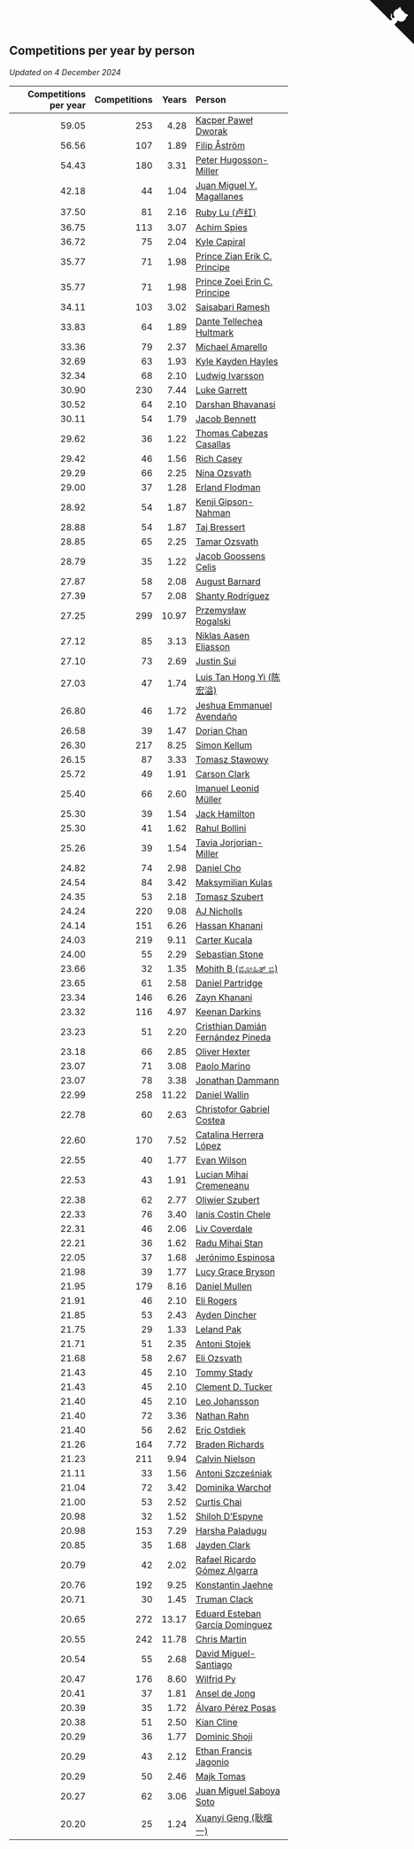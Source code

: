 ## Competitions per year by person

*Updated on  4 December 2024*

| Competitions per year | Competitions | Years | Person |
| ---: | ---: | ---: | :--- |
| 59.05 | 253 | 4.28 | [Kacper Paweł Dworak](https://www.worldcubeassociation.org/persons/2020DWOR01) |
| 56.56 | 107 | 1.89 | [Filip Åström](https://www.worldcubeassociation.org/persons/2023ASTR01) |
| 54.43 | 180 | 3.31 | [Peter Hugosson-Miller](https://www.worldcubeassociation.org/persons/2021HUGO01) |
| 42.18 | 44 | 1.04 | [Juan Miguel Y. Magallanes](https://www.worldcubeassociation.org/persons/2023MAGA09) |
| 37.50 | 81 | 2.16 | [Ruby Lu (卢红)](https://www.worldcubeassociation.org/persons/2022LURU01) |
| 36.75 | 113 | 3.07 | [Achim Spies](https://www.worldcubeassociation.org/persons/2021SPIE01) |
| 36.72 | 75 | 2.04 | [Kyle Capiral](https://www.worldcubeassociation.org/persons/2022CAPI02) |
| 35.77 | 71 | 1.98 | [Prince Zian Erik C. Principe](https://www.worldcubeassociation.org/persons/2022PRIN08) |
| 35.77 | 71 | 1.98 | [Prince Zoei Erin C. Principe](https://www.worldcubeassociation.org/persons/2022PRIN09) |
| 34.11 | 103 | 3.02 | [Saisabari Ramesh](https://www.worldcubeassociation.org/persons/2021RAME01) |
| 33.83 | 64 | 1.89 | [Dante Tellechea Hultmark](https://www.worldcubeassociation.org/persons/2023HULT01) |
| 33.36 | 79 | 2.37 | [Michael Amarello](https://www.worldcubeassociation.org/persons/2022AMAR09) |
| 32.69 | 63 | 1.93 | [Kyle Kayden Hayles](https://www.worldcubeassociation.org/persons/2022HAYL02) |
| 32.34 | 68 | 2.10 | [Ludwig Ivarsson](https://www.worldcubeassociation.org/persons/2022IVAR01) |
| 30.90 | 230 | 7.44 | [Luke Garrett](https://www.worldcubeassociation.org/persons/2017GARR05) |
| 30.52 | 64 | 2.10 | [Darshan Bhavanasi](https://www.worldcubeassociation.org/persons/2022BHAV01) |
| 30.11 | 54 | 1.79 | [Jacob Bennett](https://www.worldcubeassociation.org/persons/2023BENN04) |
| 29.62 | 36 | 1.22 | [Thomas Cabezas Casallas](https://www.worldcubeassociation.org/persons/2023CASA08) |
| 29.42 | 46 | 1.56 | [Rich Casey](https://www.worldcubeassociation.org/persons/2023CASE06) |
| 29.29 | 66 | 2.25 | [Nina Ozsvath](https://www.worldcubeassociation.org/persons/2022OZSV03) |
| 29.00 | 37 | 1.28 | [Erland Flodman](https://www.worldcubeassociation.org/persons/2023FLOD01) |
| 28.92 | 54 | 1.87 | [Kenji Gipson-Nahman](https://www.worldcubeassociation.org/persons/2023GIPS01) |
| 28.88 | 54 | 1.87 | [Taj Bressert](https://www.worldcubeassociation.org/persons/2023BRES01) |
| 28.85 | 65 | 2.25 | [Tamar Ozsvath](https://www.worldcubeassociation.org/persons/2022OZSV04) |
| 28.79 | 35 | 1.22 | [Jacob Goossens Celis](https://www.worldcubeassociation.org/persons/2023CELI06) |
| 27.87 | 58 | 2.08 | [August Barnard](https://www.worldcubeassociation.org/persons/2022BARN21) |
| 27.39 | 57 | 2.08 | [Shanty Rodríguez](https://www.worldcubeassociation.org/persons/2022CUBI01) |
| 27.25 | 299 | 10.97 | [Przemysław Rogalski](https://www.worldcubeassociation.org/persons/2013ROGA02) |
| 27.12 | 85 | 3.13 | [Niklas Aasen Eliasson](https://www.worldcubeassociation.org/persons/2021ELIA01) |
| 27.10 | 73 | 2.69 | [Justin Sui](https://www.worldcubeassociation.org/persons/2022SUIJ01) |
| 27.03 | 47 | 1.74 | [Luis Tan Hong Yi (陈宏溢)](https://www.worldcubeassociation.org/persons/2023YILU01) |
| 26.80 | 46 | 1.72 | [Jeshua Emmanuel Avendaño](https://www.worldcubeassociation.org/persons/2023AVEN01) |
| 26.58 | 39 | 1.47 | [Dorian Chan](https://www.worldcubeassociation.org/persons/2023DORI01) |
| 26.30 | 217 | 8.25 | [Simon Kellum](https://www.worldcubeassociation.org/persons/2016KELL12) |
| 26.15 | 87 | 3.33 | [Tomasz Stawowy](https://www.worldcubeassociation.org/persons/2021STAW01) |
| 25.72 | 49 | 1.91 | [Carson Clark](https://www.worldcubeassociation.org/persons/2023CLAR02) |
| 25.40 | 66 | 2.60 | [Imanuel Leonid Müller](https://www.worldcubeassociation.org/persons/2022MULL02) |
| 25.30 | 39 | 1.54 | [Jack Hamilton](https://www.worldcubeassociation.org/persons/2023HAMI08) |
| 25.30 | 41 | 1.62 | [Rahul Bollini](https://www.worldcubeassociation.org/persons/2023BOLL01) |
| 25.26 | 39 | 1.54 | [Tavia Jorjorian-Miller](https://www.worldcubeassociation.org/persons/2023JORJ01) |
| 24.82 | 74 | 2.98 | [Daniel Cho](https://www.worldcubeassociation.org/persons/2021CHOD01) |
| 24.54 | 84 | 3.42 | [Maksymilian Kulas](https://www.worldcubeassociation.org/persons/2021KULA02) |
| 24.35 | 53 | 2.18 | [Tomasz Szubert](https://www.worldcubeassociation.org/persons/2022SZUB02) |
| 24.24 | 220 | 9.08 | [AJ Nicholls](https://www.worldcubeassociation.org/persons/2015NICH04) |
| 24.14 | 151 | 6.26 | [Hassan Khanani](https://www.worldcubeassociation.org/persons/2018KHAN26) |
| 24.03 | 219 | 9.11 | [Carter Kucala](https://www.worldcubeassociation.org/persons/2015KUCA01) |
| 24.00 | 55 | 2.29 | [Sebastian Stone](https://www.worldcubeassociation.org/persons/2022STON09) |
| 23.66 | 32 | 1.35 | [Mohith B (ಮೋಹಿತ್ ಬಿ)](https://www.worldcubeassociation.org/persons/2023BMOH01) |
| 23.65 | 61 | 2.58 | [Daniel Partridge](https://www.worldcubeassociation.org/persons/2022PART02) |
| 23.34 | 146 | 6.26 | [Zayn Khanani](https://www.worldcubeassociation.org/persons/2018KHAN28) |
| 23.32 | 116 | 4.97 | [Keenan Darkins](https://www.worldcubeassociation.org/persons/2019DARK02) |
| 23.23 | 51 | 2.20 | [Cristhian Damián Fernández Pineda](https://www.worldcubeassociation.org/persons/2022PINE05) |
| 23.18 | 66 | 2.85 | [Oliver Hexter](https://www.worldcubeassociation.org/persons/2022HEXT01) |
| 23.07 | 71 | 3.08 | [Paolo Marino](https://www.worldcubeassociation.org/persons/2021MARI04) |
| 23.07 | 78 | 3.38 | [Jonathan Dammann](https://www.worldcubeassociation.org/persons/2021DAMM01) |
| 22.99 | 258 | 11.22 | [Daniel Wallin](https://www.worldcubeassociation.org/persons/2013WALL03) |
| 22.78 | 60 | 2.63 | [Christofor Gabriel Costea](https://www.worldcubeassociation.org/persons/2022COST03) |
| 22.60 | 170 | 7.52 | [Catalina Herrera López](https://www.worldcubeassociation.org/persons/2017LOPE31) |
| 22.55 | 40 | 1.77 | [Evan Wilson](https://www.worldcubeassociation.org/persons/2023WILS11) |
| 22.53 | 43 | 1.91 | [Lucian Mihai Cremeneanu](https://www.worldcubeassociation.org/persons/2023CREM01) |
| 22.38 | 62 | 2.77 | [Oliwier Szubert](https://www.worldcubeassociation.org/persons/2022SZUB01) |
| 22.33 | 76 | 3.40 | [Ianis Costin Chele](https://www.worldcubeassociation.org/persons/2021CHEL01) |
| 22.31 | 46 | 2.06 | [Liv Coverdale](https://www.worldcubeassociation.org/persons/2022COVE02) |
| 22.21 | 36 | 1.62 | [Radu Mihai Stan](https://www.worldcubeassociation.org/persons/2023STAN09) |
| 22.05 | 37 | 1.68 | [Jerónimo Espinosa](https://www.worldcubeassociation.org/persons/2023ESPI07) |
| 21.98 | 39 | 1.77 | [Lucy Grace Bryson](https://www.worldcubeassociation.org/persons/2023BRYS01) |
| 21.95 | 179 | 8.16 | [Daniel Mullen](https://www.worldcubeassociation.org/persons/2016MULL04) |
| 21.91 | 46 | 2.10 | [Eli Rogers](https://www.worldcubeassociation.org/persons/2022ROGE05) |
| 21.85 | 53 | 2.43 | [Ayden Dincher](https://www.worldcubeassociation.org/persons/2022DINC01) |
| 21.75 | 29 | 1.33 | [Leland Pak](https://www.worldcubeassociation.org/persons/2023PAKL02) |
| 21.71 | 51 | 2.35 | [Antoni Stojek](https://www.worldcubeassociation.org/persons/2022STOJ03) |
| 21.68 | 58 | 2.67 | [Eli Ozsvath](https://www.worldcubeassociation.org/persons/2022OZSV01) |
| 21.43 | 45 | 2.10 | [Tommy Stady](https://www.worldcubeassociation.org/persons/2022STAD01) |
| 21.43 | 45 | 2.10 | [Clement D. Tucker](https://www.worldcubeassociation.org/persons/2022TUCK09) |
| 21.40 | 45 | 2.10 | [Leo Johansson](https://www.worldcubeassociation.org/persons/2022JOHA08) |
| 21.40 | 72 | 3.36 | [Nathan Rahn](https://www.worldcubeassociation.org/persons/2021RAHN01) |
| 21.40 | 56 | 2.62 | [Eric Ostdiek](https://www.worldcubeassociation.org/persons/2022OSTD01) |
| 21.26 | 164 | 7.72 | [Braden Richards](https://www.worldcubeassociation.org/persons/2017RICH02) |
| 21.23 | 211 | 9.94 | [Calvin Nielson](https://www.worldcubeassociation.org/persons/2014NIEL03) |
| 21.11 | 33 | 1.56 | [Antoni Szcześniak](https://www.worldcubeassociation.org/persons/2023SZCZ04) |
| 21.04 | 72 | 3.42 | [Dominika Warchoł](https://www.worldcubeassociation.org/persons/2021WARC01) |
| 21.00 | 53 | 2.52 | [Curtis Chai](https://www.worldcubeassociation.org/persons/2022CHAI02) |
| 20.98 | 32 | 1.52 | [Shiloh D’Espyne](https://www.worldcubeassociation.org/persons/2023DESP01) |
| 20.98 | 153 | 7.29 | [Harsha Paladugu](https://www.worldcubeassociation.org/persons/2017PALA08) |
| 20.85 | 35 | 1.68 | [Jayden Clark](https://www.worldcubeassociation.org/persons/2023CLAR13) |
| 20.79 | 42 | 2.02 | [Rafael Ricardo Gómez Algarra](https://www.worldcubeassociation.org/persons/2022ALGA01) |
| 20.76 | 192 | 9.25 | [Konstantin Jaehne](https://www.worldcubeassociation.org/persons/2015JAEH01) |
| 20.71 | 30 | 1.45 | [Truman Clack](https://www.worldcubeassociation.org/persons/2023CLAC02) |
| 20.65 | 272 | 13.17 | [Eduard Esteban García Domínguez](https://www.worldcubeassociation.org/persons/2011EDUA01) |
| 20.55 | 242 | 11.78 | [Chris Martin](https://www.worldcubeassociation.org/persons/2013MART03) |
| 20.54 | 55 | 2.68 | [David Miguel-Santiago](https://www.worldcubeassociation.org/persons/2022MIGU02) |
| 20.47 | 176 | 8.60 | [Wilfrid Py](https://www.worldcubeassociation.org/persons/2016PYWI01) |
| 20.41 | 37 | 1.81 | [Ansel de Jong](https://www.worldcubeassociation.org/persons/2023JONG01) |
| 20.39 | 35 | 1.72 | [Álvaro Pérez Posas](https://www.worldcubeassociation.org/persons/2023POSA01) |
| 20.38 | 51 | 2.50 | [Kian Cline](https://www.worldcubeassociation.org/persons/2022CLIN01) |
| 20.29 | 36 | 1.77 | [Dominic Shoji](https://www.worldcubeassociation.org/persons/2023SHOJ01) |
| 20.29 | 43 | 2.12 | [Ethan Francis Jagonio](https://www.worldcubeassociation.org/persons/2022JAGO03) |
| 20.29 | 50 | 2.46 | [Majk Tomas](https://www.worldcubeassociation.org/persons/2022TOMA05) |
| 20.27 | 62 | 3.06 | [Juan Miguel Saboya Soto](https://www.worldcubeassociation.org/persons/2021SOTO01) |
| 20.20 | 25 | 1.24 | [Xuanyi Geng (耿暄一)](https://www.worldcubeassociation.org/persons/2023GENG02) |


<a href="https://github.com/jonatanklosko/wca_statistics" class="github-corner" aria-label="View source on Github"><svg width="80" height="80" viewBox="0 0 250 250" style="fill:#151513; color:#fff; position: absolute; top: 0; border: 0; right: 0;" aria-hidden="true"><path d="M0,0 L115,115 L130,115 L142,142 L250,250 L250,0 Z"></path><path d="M128.3,109.0 C113.8,99.7 119.0,89.6 119.0,89.6 C122.0,82.7 120.5,78.6 120.5,78.6 C119.2,72.0 123.4,76.3 123.4,76.3 C127.3,80.9 125.5,87.3 125.5,87.3 C122.9,97.6 130.6,101.9 134.4,103.2" fill="currentColor" style="transform-origin: 130px 106px;" class="octo-arm"></path><path d="M115.0,115.0 C114.9,115.1 118.7,116.5 119.8,115.4 L133.7,101.6 C136.9,99.2 139.9,98.4 142.2,98.6 C133.8,88.0 127.5,74.4 143.8,58.0 C148.5,53.4 154.0,51.2 159.7,51.0 C160.3,49.4 163.2,43.6 171.4,40.1 C171.4,40.1 176.1,42.5 178.8,56.2 C183.1,58.6 187.2,61.8 190.9,65.4 C194.5,69.0 197.7,73.2 200.1,77.6 C213.8,80.2 216.3,84.9 216.3,84.9 C212.7,93.1 206.9,96.0 205.4,96.6 C205.1,102.4 203.0,107.8 198.3,112.5 C181.9,128.9 168.3,122.5 157.7,114.1 C157.9,116.9 156.7,120.9 152.7,124.9 L141.0,136.5 C139.8,137.7 141.6,141.9 141.8,141.8 Z" fill="currentColor" class="octo-body"></path></svg></a><style>.github-corner:hover .octo-arm{animation:octocat-wave 560ms ease-in-out}@keyframes octocat-wave{0%,100%{transform:rotate(0)}20%,60%{transform:rotate(-25deg)}40%,80%{transform:rotate(10deg)}}@media (max-width:500px){.github-corner:hover .octo-arm{animation:none}.github-corner .octo-arm{animation:octocat-wave 560ms ease-in-out}}</style>
